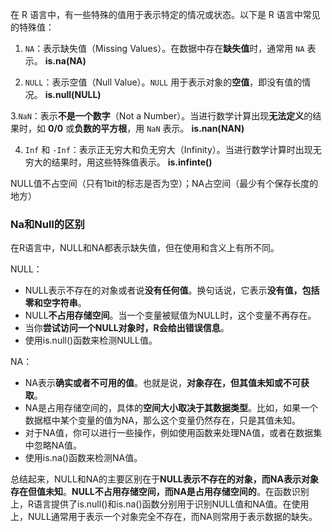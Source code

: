 在 R 语言中，有一些特殊的值用于表示特定的情况或状态。以下是 R 语言中常见的特殊值：
1. `NA`：表示缺失值（Missing Values）。在数据中存在**缺失值**时，通常用 `NA` 表示。
**is.na(NA)**

2. `NULL`：表示空值（Null Value）。`NULL` 用于表示对象的**空值**，即没有值的情况。
**is.null(NULL)**

3.`NaN`：表示**不是一个数字**（Not a Number）。当进行数学计算出现**无法定义**的结果时，如 **0/0** 或**负数的平方根**，用 `NaN` 表示。
**is.nan(NAN)**

4. `Inf` 和 `-Inf`：表示正无穷大和负无穷大（Infinity）。当进行数学计算时出现无穷大的结果时，用这些特殊值表示。
**is.infinte()**


NULL值不占空间（只有1bit的标志是否为空）；NA占空间（最少有个保存长度的地方）
### Na和Null的区别
在R语言中，NULL和NA都表示缺失值，但在使用和含义上有所不同。

NULL：

- NULL表示不存在的对象或者说**没有任何值**。换句话说，它表示**没有值，包括零和空字符串**。
- NULL**不占用存储空间**。当一个变量被赋值为NULL时，这个变量不再存在。
- 当你**尝试访问一个NULL对象时，R会给出错误信息**。
- 使用is.null()函数来检测NULL值。

NA：

- NA表示**确实或者不可用的值**。也就是说，**对象存在，但其值未知或不可获取**。
- NA是占用存储空间的，具体的**空间大小取决于其数据类型**。比如，如果一个数据框中某个变量的值为NA，那么这个变量仍然存在，只是其值未知。
- 对于NA值，你可以进行一些操作，例如使用函数来处理NA值，或者在数据集中忽略NA值。
- 使用is.na()函数来检测NA值。

总结起来，NULL和NA的主要区别在于**NULL表示不存在的对象，而NA表示对象存在但值未知**。**NULL不占用存储空间，而NA是占用存储空间的**。在函数识别上，R语言提供了is.null()和is.na()函数分别用于识别NULL值和NA值。在使用上，NULL通常用于表示一个对象完全不存在，而NA则常用于表示数据的缺失。